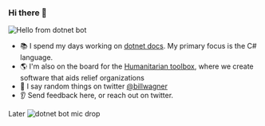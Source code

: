 ### Hi there 👋

![Hello from dotnet bot](https://github.com/dotnet/brand/blob/master/dotnet-bot-illustrations/dotnet-bot/dotnet-bot_presenting.png "Dotnet-bot-presenting")

- :books: I spend my days working on [dotnet docs](https://github.com/dotnet/docs). My primary focus is the C# language. 
- :earth_americas: I'm also on the board for the [Humanitarian toolbox](https://github.com/htbox), where we create software that aids relief organizations
- :loudspeaker: I say random things on twitter [@billwagner](https://twitter.com/BillWagner)
- :ear: Send feedback here, or reach out on twitter.

Later
![dotnet bot mic drop](https://github.com/dotnet/brand/blob/master/dotnet-bot-illustrations/dotnet-bot/dotnet-bot_mic-drop.png "Dotnet-bot-mic-drop")
